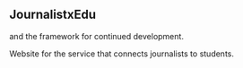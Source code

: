 
## JournalistxEdu
and the framework for continued development.

Website for the service that connects journalists to students.

